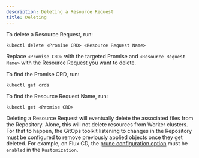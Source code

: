 ```yaml
---
description: Deleting a Resource Request
title: Deleting
---
```


To delete a Resource Request, run:

```
kubectl delete <Promise CRD> <Resource Request Name>
```

Replace `<Promise CRD>` with the targeted Promise and `<Resource Request Name>` with the
Resource Request you want to delete.

To find the Promise CRD, run:

```
kubectl get crds
```

To find the Resource Request Name, run:

```
kubectl get <Promise CRD>
```

Deleting a Resource Request will eventually delete the associated files from the
Repository. Alone, this will not delete resources from Worker clusters. For that to
happen, the GitOps toolkit listening to changes in the Repository must be configured to
remove previously applied objects once they get deleted. For example, on Flux CD, the
[prune configuration
option](https://fluxcd.io/flux/components/kustomize/kustomization/#garbage-collection)
must be `enabled` in the `Kustomization`.
